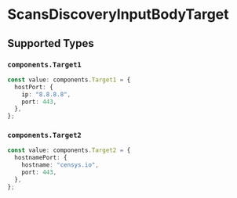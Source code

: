 # ScansDiscoveryInputBodyTarget


## Supported Types

### `components.Target1`

```typescript
const value: components.Target1 = {
  hostPort: {
    ip: "8.8.8.8",
    port: 443,
  },
};
```

### `components.Target2`

```typescript
const value: components.Target2 = {
  hostnamePort: {
    hostname: "censys.io",
    port: 443,
  },
};
```

